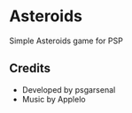 # Asteroids

Simple Asteroids game for PSP

## Credits

- Developed by psgarsenal
- Music by Applelo
